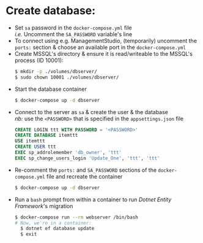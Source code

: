 
Create database:
================
- Set `sa` password in the `docker-compose.yml` file  
  *i.e.* Uncomment the `SA_PASSWORD` variable's line  
- To connect using e.g. ManagementStudio, (temporarily) uncomment the `ports:` section & choose an available port in the `docker-compose.yml`
- Create MSSQL's directory & ensure it is read/writeable to the MSSQL's process (ID 10001):  
  ```bash
  $ mkdir -p ./volumes/dbserver/
  $ sudo chown 10001 ./volumes/dbserver/
  ```
- Start the database container  
  ```bash
  $ docker-compose up -d dbserver
  ```
- Connect to the server as `sa` & create the user & the database  
  *nb:* use the `<PASSWORD>` that is specified in the `appsettings.json` file
  ```sql
  CREATE LOGIN ttt WITH PASSWORD = '<PASSWORD>'
  CREATE DATABASE itemttt
  USE itemttt
  CREATE USER ttt
  EXEC sp_addrolemember 'db_owner', 'ttt'
  EXEC sp_change_users_login 'Update_One', 'ttt', 'ttt'
  ```
- Re-comment the `ports:` and `SA_PASSWORD` sections of the `docker-compose.yml` file and recreate the container  
  ```bash
  $ docker-compose up -d dbserver
  ```
- Run a `bash` prompt from within a container to run *Dotnet Entity Framework*'s migration
  ```bash
  $ docker-compose run --rm webserver /bin/bash
  # Now, we're in a container:
    $ dotnet ef database update
    $ exit
  ```
